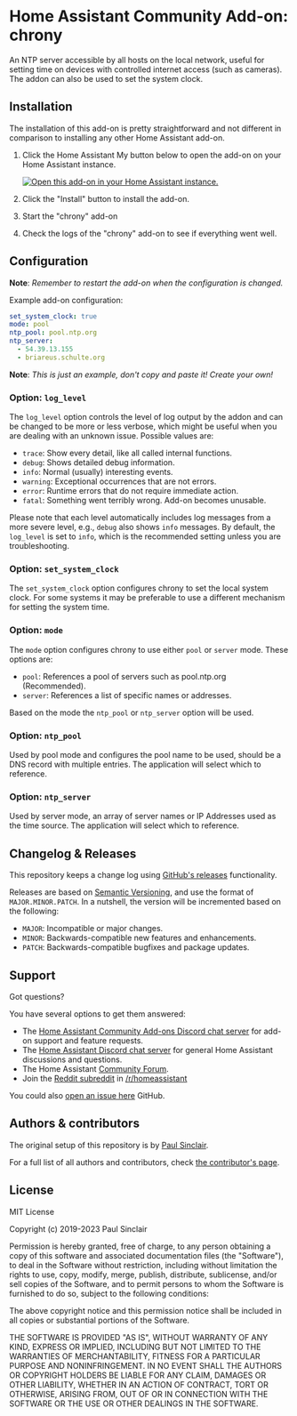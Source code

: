 # Home Assistant Community Add-on: chrony

An NTP server accessible by all hosts on the local network, useful for setting
time on devices with controlled internet access (such as cameras).
The addon can also be used to set the system clock.

## Installation

The installation of this add-on is pretty straightforward and not different in
comparison to installing any other Home Assistant add-on.

1. Click the Home Assistant My button below to open the add-on on your Home
   Assistant instance.

   [![Open this add-on in your Home Assistant instance.][addon-badge]][addon]

1. Click the "Install" button to install the add-on.
1. Start the "chrony" add-on
1. Check the logs of the "chrony" add-on to see if everything went well.

## Configuration

**Note**: _Remember to restart the add-on when the configuration is changed._

Example add-on configuration:

```yaml
set_system_clock: true
mode: pool
ntp_pool: pool.ntp.org
ntp_server:
  - 54.39.13.155
  - briareus.schulte.org
```

**Note**: _This is just an example, don't copy and paste it! Create your own!_

### Option: `log_level`

The `log_level` option controls the level of log output by the addon and can
be changed to be more or less verbose, which might be useful when you are
dealing with an unknown issue. Possible values are:

- `trace`: Show every detail, like all called internal functions.
- `debug`: Shows detailed debug information.
- `info`: Normal (usually) interesting events.
- `warning`: Exceptional occurrences that are not errors.
- `error`: Runtime errors that do not require immediate action.
- `fatal`: Something went terribly wrong. Add-on becomes unusable.

Please note that each level automatically includes log messages from a
more severe level, e.g., `debug` also shows `info` messages. By default,
the `log_level` is set to `info`, which is the recommended setting unless
you are troubleshooting.

### Option: `set_system_clock`

The `set_system_clock` option configures chrony to set the local system clock.
For some systems it may be preferable to use a different mechanism for
setting the system time.

### Option: `mode`

The `mode` option configures chrony to use either `pool` or `server` mode.
These options are:

- `pool`: References a pool of servers such as pool.ntp.org (Recommended).
- `server`: References a list of specific names or addresses.

Based on the mode the `ntp_pool` or `ntp_server` option will be used.

### Option: `ntp_pool`

Used by pool mode and configures the pool name to be used, should be a DNS
record with multiple entries. The application will select which to reference.

### Option: `ntp_server`

Used by server mode, an array of server names or IP Addresses used as the
time source. The application will select which to reference.

## Changelog & Releases

This repository keeps a change log using [GitHub's releases][releases]
functionality.

Releases are based on [Semantic Versioning][semver], and use the format
of `MAJOR.MINOR.PATCH`. In a nutshell, the version will be incremented
based on the following:

- `MAJOR`: Incompatible or major changes.
- `MINOR`: Backwards-compatible new features and enhancements.
- `PATCH`: Backwards-compatible bugfixes and package updates.

## Support

Got questions?

You have several options to get them answered:

- The [Home Assistant Community Add-ons Discord chat server][discord] for add-on
  support and feature requests.
- The [Home Assistant Discord chat server][discord-ha] for general Home
  Assistant discussions and questions.
- The Home Assistant [Community Forum][forum].
- Join the [Reddit subreddit][reddit] in [/r/homeassistant][reddit]

You could also [open an issue here][issue] GitHub.

## Authors & contributors

The original setup of this repository is by [Paul Sinclair][sinclairpaul].

For a full list of all authors and contributors,
check [the contributor's page][contributors].

## License

MIT License

Copyright (c) 2019-2023 Paul Sinclair

Permission is hereby granted, free of charge, to any person obtaining a copy
of this software and associated documentation files (the "Software"), to deal
in the Software without restriction, including without limitation the rights
to use, copy, modify, merge, publish, distribute, sublicense, and/or sell
copies of the Software, and to permit persons to whom the Software is
furnished to do so, subject to the following conditions:

The above copyright notice and this permission notice shall be included in all
copies or substantial portions of the Software.

THE SOFTWARE IS PROVIDED "AS IS", WITHOUT WARRANTY OF ANY KIND, EXPRESS OR
IMPLIED, INCLUDING BUT NOT LIMITED TO THE WARRANTIES OF MERCHANTABILITY,
FITNESS FOR A PARTICULAR PURPOSE AND NONINFRINGEMENT. IN NO EVENT SHALL THE
AUTHORS OR COPYRIGHT HOLDERS BE LIABLE FOR ANY CLAIM, DAMAGES OR OTHER
LIABILITY, WHETHER IN AN ACTION OF CONTRACT, TORT OR OTHERWISE, ARISING FROM,
OUT OF OR IN CONNECTION WITH THE SOFTWARE OR THE USE OR OTHER DEALINGS IN THE
SOFTWARE.

[addon-badge]: https://my.home-assistant.io/badges/supervisor_addon.svg
[addon]: https://my.home-assistant.io/redirect/supervisor_addon/?addon=a0d7b954_chrony&repository_url=https%3A%2F%2Fgithub.com%2Fhassio-addons%2Frepository
[contributors]: https://github.com/hassio-addons/addon-chrony/graphs/contributors
[discord-ha]: https://discord.gg/c5DvZ4e
[discord]: https://discord.me/hassioaddons
[forum]: https://community.home-assistant.io/t/community-hass-io-xxxxx/xxxxx
[issue]: https://github.com/hassio-addons/addon-chrony/issues
[reddit]: https://reddit.com/r/homeassistant
[releases]: https://github.com/hassio-addons/addon-chrony/releases
[semver]: http://semver.org/spec/v2.0.0.htm
[sinclairpaul]: https://github.com/sinclairpaul
